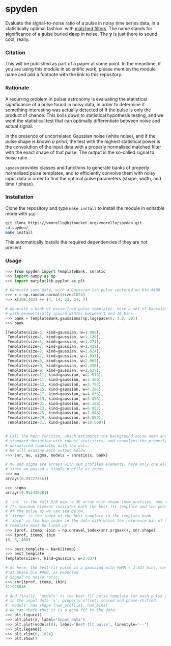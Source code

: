 # spyden

Evaluate the signal-to-noise ratio of a pulse in noisy time series data, in a statistically optimal fashion: with [matched filters](https://en.wikipedia.org/wiki/Matched_filter).
The name stands for **s**ignificance of a **p**ulse buried **de**ep in **n**oise. The **y** is just there to sound cool, really.

### Citation

This will be published as part of a paper at some point. In the meantime, if you are using this module in scientific work, please mention the module name and add a footnote with the link to this repository.

### Rationale

A recurring problem in pulsar astronomy is evaluating the statistical significance of a pulse found in noisy data, in order to determine if something interesting was actually detected of if the pulse is only the product of chance. This boils down to statistical hypothesis testing, and we want the statistical test that can optimally differentiate between noise and actual signal.

In the presence of uncorrelated Gaussian noise (white noise), and if the pulse shape is known _a priori_, the test with the highest statistical power is the convolution of the input data with a properly normalised matched filter with the exact shape of that pulse. The output is the so-called signal to noise ratio. 

`spyden` provides classes and functions to generate banks of properly normalised pulse templates, and to efficiently convolve them with noisy input data in order to find the optimal pulse parameters (shape, width, and time / phase).


### Installation

Clone the repository and type `make install` to install the module in editatble mode with `pip`:

```bash
git clone https://vmorello@bitbucket.org/vmorello/spyden.git
cd spyden/
make install
```

This automatically installs the required dependencies if they are not present.

### Usage

```python
>>> from spyden import TemplateBank, snratio
>>> import numpy as np
>>> import matplotlib.pyplot as plt

# Generate some data, with a Gaussian-ish pulse centered on bin #400
>>> x = np.random.normal(size=1024)
>>> x[398:403] += [4, 14, 22, 14, 4]

# Generate a bank of noise-free pulse templates: here a set of Gaussians 
# with geometrically spaced widths between 1 and 10 bins
>>> bank = TemplateBank.gaussians(np.logspace(0, 1.0, 20))
>>> bank

[Template(size=5, kind=gaussian, w=1.000),
 Template(size=5, kind=gaussian, w=1.129),
 Template(size=5, kind=gaussian, w=1.274),
 Template(size=7, kind=gaussian, w=1.438),
 Template(size=7, kind=gaussian, w=1.624),
 Template(size=7, kind=gaussian, w=1.833),
 Template(size=9, kind=gaussian, w=2.069),
 Template(size=9, kind=gaussian, w=2.336),
 Template(size=9, kind=gaussian, w=2.637),
 Template(size=11, kind=gaussian, w=2.976),
 Template(size=11, kind=gaussian, w=3.360),
 Template(size=13, kind=gaussian, w=3.793),
 Template(size=15, kind=gaussian, w=4.281),
 Template(size=17, kind=gaussian, w=4.833),
 Template(size=19, kind=gaussian, w=5.456),
 Template(size=21, kind=gaussian, w=6.158),
 Template(size=23, kind=gaussian, w=6.952),
 Template(size=25, kind=gaussian, w=7.848),
 Template(size=29, kind=gaussian, w=8.859),
 Template(size=31, kind=gaussian, w=10.000)]


# Call the main function, which estimates the background noise mean and
# standard deviation with robust statistics, and convolves the properly
# normalised templates with the data.
# We will examine each output below
>>> snr, mu, sigma, models = snratio(x, bank)

# mu and sigma are arrays with num_profiles elements, here only one element
# since we passed a single profile as input
>>> mu
array([0.04727856])

>>> sigma
array([0.95543038])

# 'snr' is the full S/N map: a 3D array with shape (num_profiles, num_templates, num_bins)
# Its maximum element indicates both the best-fit template and the phase
# of the pulse as we can see below.
# 'itemp' is the index of the best template in the template bank
# 'ibin' is the bin index in the data with which the reference bin of the best 
# template must be lined up
>>> iprof, itemp, ibin = np.unravel_index(snr.argmax(), snr.shape)
>>> iprof, itemp, ibin
(0, 8, 400)

>>> best_template = bank[itemp]
>>> best_template
Template(size=9, kind=gaussian, w=2.637)

# So here, the best-fit pulse is a gaussian with FWHM = 2.637 bins, centered
# at phase bin #400, as expected.
# Signal to noise ratio:
>>> snr[iprof, itemp, ibin]
31.925846

# And finally, 'models' is the best-fit pulse template for each pulse profile 
# in the input data 'x', properly offset, scaled and phase-shifted.
# 'models' has shape (num_profiles, num_bins)
# We can check that it is a good fit to the data:
>>> plt.figure()
>>> plt.plot(x, label='Input data')
>>> plt.plot(models[0], label='Best-fit pulse', linestyle='--')
>>> plt.legend()
>>> plt.xlim(0, 1024)
>>> plt.show()
```